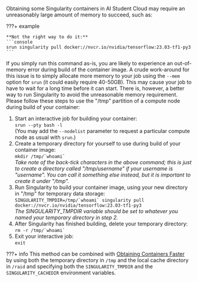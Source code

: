 Obtaining some Singularity containers in AI Student Cloud may require an
unreasonably large amount of memory to succeed, such as:

???+ example
    
	**Not the right way to do it:**
	```console
	srun singularity pull docker://nvcr.io/nvidia/tensorflow:23.03-tf1-py3
	```

If you simply run this command as-is, you are likely to experience an
out-of-memory error during build of the container image. A crude
work-around for this issue is to simply allocate more memory to your
job using the `--mem` option for `srun` (it could easily require
40-50GB). This may cause your job to have to wait for a long time
before it can start. There is, however, a better way to run
Singularity to avoid the unreasonable memory requirement. Please
follow these steps to use the "/tmp" partition of a compute node
during build of your container:

1. Start an interactive job for building your container:  
   `srun --pty bash -l`  
   (You may add the `--nodelist` parameter to request a particular
   compute node as usual with `srun`.)
2. Create a temporary directory for yourself to use during build of
   your container image:  
   ``mkdir /tmp/`whoami` ``  
   *Take note of the back-tick characters in the above command; this
   is just to create a directory called "/tmp/username" if your
   username is "username". You can call it something else instead, but
   it is important to create it under "/tmp".*
3. Run Singularity to build your container image, using your new
   directory in "/tmp" for temporary data storage:  
   ``SINGULARITY_TMPDIR=/tmp/`whoami` singularity pull docker://nvcr.io/nvidia/tensorflow:23.03-tf1-py3``  
   *The SINGULARITY_TMPDIR variable should be set to whatever you
   named your temporary directory in step 2.*
4. After Singularity has finished building, delete your temporary
   directory:  
   ``rm -r /tmp/`whoami` ``
5. Exit your interactive job:  
   ``exit``

???+ info
      This method can be combined with [Obtaining Containers Faster](/courses/obtaining-containers-faster) by using both the
      temporary directory in `/tmp` and the local cache directory in `/raid`
      and specifying both the `SINGULARITY_TMPDIR` and the
      `SINGULARITY_CACHEDIR` environment variables.